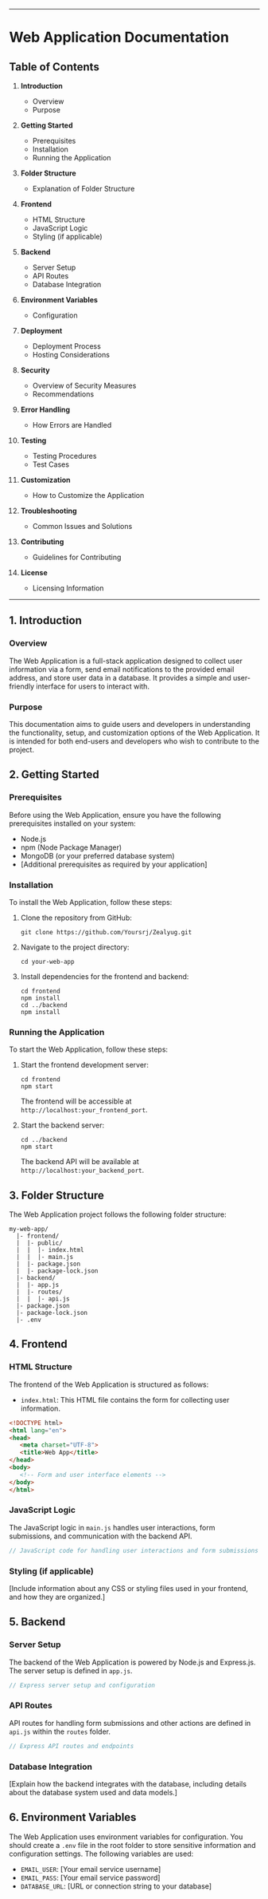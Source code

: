 

---

# Web Application Documentation

## Table of Contents

1. **Introduction**
   - Overview
   - Purpose

2. **Getting Started**
   - Prerequisites
   - Installation
   - Running the Application

3. **Folder Structure**
   - Explanation of Folder Structure

4. **Frontend**
   - HTML Structure
   - JavaScript Logic
   - Styling (if applicable)

5. **Backend**
   - Server Setup
   - API Routes
   - Database Integration

6. **Environment Variables**
   - Configuration

7. **Deployment**
   - Deployment Process
   - Hosting Considerations

8. **Security**
   - Overview of Security Measures
   - Recommendations

9. **Error Handling**
   - How Errors are Handled

10. **Testing**
    - Testing Procedures
    - Test Cases

11. **Customization**
    - How to Customize the Application

12. **Troubleshooting**
    - Common Issues and Solutions

13. **Contributing**
    - Guidelines for Contributing

14. **License**
    - Licensing Information

---

## 1. Introduction

### Overview

The Web Application is a full-stack application designed to collect user information via a form, send email notifications to the provided email address, and store user data in a database. It provides a simple and user-friendly interface for users to interact with.

### Purpose

This documentation aims to guide users and developers in understanding the functionality, setup, and customization options of the Web Application. It is intended for both end-users and developers who wish to contribute to the project.

## 2. Getting Started

### Prerequisites

Before using the Web Application, ensure you have the following prerequisites installed on your system:

- Node.js
- npm (Node Package Manager)
- MongoDB (or your preferred database system)
- [Additional prerequisites as required by your application]

### Installation

To install the Web Application, follow these steps:

1. Clone the repository from GitHub:

   ```
   git clone https://github.com/Yoursrj/Zealyug.git
   ```

2. Navigate to the project directory:

   ```
   cd your-web-app
   ```

3. Install dependencies for the frontend and backend:

   ```
   cd frontend
   npm install
   cd ../backend
   npm install
   ```

### Running the Application

To start the Web Application, follow these steps:

1. Start the frontend development server:

   ```
   cd frontend
   npm start
   ```

   The frontend will be accessible at `http://localhost:your_frontend_port`.

2. Start the backend server:

   ```
   cd ../backend
   npm start
   ```

   The backend API will be available at `http://localhost:your_backend_port`.

## 3. Folder Structure

The Web Application project follows the following folder structure:

```
my-web-app/
  |- frontend/
  |  |- public/
  |  |  |- index.html
  |  |  |- main.js
  |  |- package.json
  |  |- package-lock.json
  |- backend/
  |  |- app.js
  |  |- routes/
  |  |  |- api.js
  |- package.json
  |- package-lock.json
  |- .env
```

## 4. Frontend

### HTML Structure

The frontend of the Web Application is structured as follows:

- `index.html`: This HTML file contains the form for collecting user information.

```html
<!DOCTYPE html>
<html lang="en">
<head>
   <meta charset="UTF-8">
   <title>Web App</title>
</head>
<body>
   <!-- Form and user interface elements -->
</body>
</html>
```

### JavaScript Logic

The JavaScript logic in `main.js` handles user interactions, form submissions, and communication with the backend API.

```javascript
// JavaScript code for handling user interactions and form submissions
```

### Styling (if applicable)

[Include information about any CSS or styling files used in your frontend, and how they are organized.]

## 5. Backend

### Server Setup

The backend of the Web Application is powered by Node.js and Express.js. The server setup is defined in `app.js`.

```javascript
// Express server setup and configuration
```

### API Routes

API routes for handling form submissions and other actions are defined in `api.js` within the `routes` folder.

```javascript
// Express API routes and endpoints
```

### Database Integration

[Explain how the backend integrates with the database, including details about the database system used and data models.]

## 6. Environment Variables

The Web Application uses environment variables for configuration. You should create a `.env` file in the root folder to store sensitive information and configuration settings. The following variables are used:

- `EMAIL_USER`: [Your email service username]
- `EMAIL_PASS`: [Your email service password]
- `DATABASE_URL`: [URL or connection string to your database]

